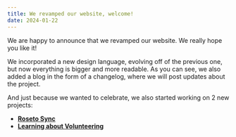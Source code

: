 ```yaml
---
title: We revamped our website, welcome!
date: 2024-01-22
---
```


We are happy to announce that we revamped our website. We really hope you like it!

We incorporated a new design language, evolving off of the previous one, but now
everything is bigger and more readable. As you can see, we also added a blog
in the form of a changelog, where we will post updates about the project.

And just because we wanted to celebrate, we also started working on 2 new projects:

- [**Roseto Sync**](https://docs.roseto.co/project-specs/roseto-20240113)
- [**Learning about Volunteering**](https://docs.roseto.co/project-specs/roseto-20240110)